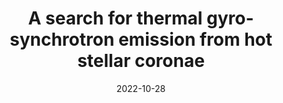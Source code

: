 ---
title: "A search for thermal gyro-synchrotron emission from hot stellar coronae"
type: "Invited, SPS Colloquium"
permalink: /talks/2022-10-28-thermal-gs
venue: "University of Iowa"
date: 2022-10-28
location: "Iowa City, IA, USA"
# excerpt: 'This talk is about my research on radio stars.'
---